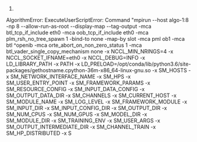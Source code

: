 1.
AlgorithmError: ExecuteUserScriptError: Command "mpirun --host algo-1:8 -np 8 --allow-run-as-root --display-map --tag-output -mca btl_tcp_if_include eth0 -mca oob_tcp_if_include eth0 -mca plm_rsh_no_tree_spawn 1 -bind-to none -map-by slot -mca pml ob1 -mca btl ^openib -mca orte_abort_on_non_zero_status 1 -mca btl_vader_single_copy_mechanism none -x NCCL_MIN_NRINGS=4 -x NCCL_SOCKET_IFNAME=eth0 -x NCCL_DEBUG=INFO -x LD_LIBRARY_PATH -x PATH -x LD_PRELOAD=/opt/conda/lib/python3.6/site-packages/gethostname.cpython-36m-x86_64-linux-gnu.so -x SM_HOSTS -x SM_NETWORK_INTERFACE_NAME -x SM_HPS -x SM_USER_ENTRY_POINT -x SM_FRAMEWORK_PARAMS -x SM_RESOURCE_CONFIG -x SM_INPUT_DATA_CONFIG -x SM_OUTPUT_DATA_DIR -x SM_CHANNELS -x SM_CURRENT_HOST -x SM_MODULE_NAME -x SM_LOG_LEVEL -x SM_FRAMEWORK_MODULE -x SM_INPUT_DIR -x SM_INPUT_CONFIG_DIR -x SM_OUTPUT_DIR -x SM_NUM_CPUS -x SM_NUM_GPUS -x SM_MODEL_DIR -x SM_MODULE_DIR -x SM_TRAINING_ENV -x SM_USER_ARGS -x SM_OUTPUT_INTERMEDIATE_DIR -x SM_CHANNEL_TRAIN -x SM_HP_DISTRIBUTED -x S
